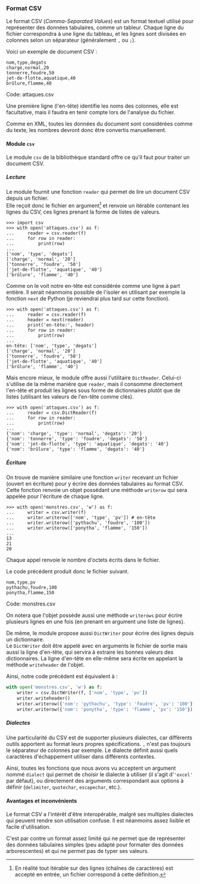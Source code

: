 ### Format CSV

Le format CSV (*Comma-Separated Values*) est un format textuel utilisé pour représenter des données tabulaires, comme un tableur.
Chaque ligne du fichier correspondra à une ligne du tableau, et les lignes sont divisées en colonnes selon un séparateur (généralement `,` ou `;`).

Voici un exemple de document CSV :

```csv
nom,type,degats
charge,normal,20
tonnerre,foudre,50
jet-de-flotte,aquatique,40
brûlure,flamme,40
```
Code: attaques.csv

Une première ligne (l'en-tête) identifie les noms des colonnes, elle est facultative, mais il faudra en tenir compte lors de l'analyse du fichier.

Comme en XML, toutes les données du document sont considérées comme du texte, les nombres devront donc être convertis manuellement.

#### Module `csv`

Le module `csv` de la bibliothèque standard offre ce qu'il faut pour traiter un document CSV.

##### Lecture

Le module fournit une fonction `reader` qui permet de lire un document CSV depuis un fichier.  
Elle reçoit donc le fichier en argument[^reader_argument] et renvoie un itérable contenant les lignes du CSV, ces lignes prenant la forme de listes de valeurs.

[^reader_argument]: En réalité tout itérable sur des lignes (chaînes de caractères) est accepté en entrée, un fichier correspond à cette définition.

```pycon
>>> import csv
>>> with open('attaques.csv') as f:
...     reader = csv.reader(f)
...     for row in reader:
...         print(row)
...
['nom', 'type', 'degats']
['charge', 'normal', '20']
['tonnerre', 'foudre', '50']
['jet-de-flotte', 'aquatique', '40']
['brûlure', 'flamme', '40']
```

Comme on le voit notre en-tête est considérée comme une ligne à part entière.
Il serait néanmoins possible de l'isoler en utilisant par exemple la fonction `next` de Python (je reviendrai plus tard sur cette fonction).

```pycon
>>> with open('attaques.csv') as f:
...     reader = csv.reader(f)
...     header = next(reader)
...     print('en-tête:', header)
...     for row in reader:
...         print(row)
...
en-tête: ['nom', 'type', 'degats']
['charge', 'normal', '20']
['tonnerre', 'foudre', '50']
['jet-de-flotte', 'aquatique', '40']
['brûlure', 'flamme', '40']
```

Mais encore mieux, le module offre aussi l'utilitaire `DictReader`.
Celui-ci s'utilise de la même manière que `reader`, mais il consomme directement l'en-tête et produit les lignes sous forme de dictionnaires plutôt que de listes (utilisant les valeurs de l'en-tête comme clés).

```pycon
>>> with open('attaques.csv') as f:
...     reader = csv.DictReader(f)
...     for row in reader:
...         print(row)
... 
{'nom': 'charge', 'type': 'normal', 'degats': '20'}
{'nom': 'tonnerre', 'type': 'foudre', 'degats': '50'}
{'nom': 'jet-de-flotte', 'type': 'aquatique', 'degats': '40'}
{'nom': 'brûlure', 'type': 'flamme', 'degats': '40'}
```

##### Écriture

On trouve de manière similaire une fonction `writer` recevant un fichier (ouvert en écriture) pour y écrire des données tabulaires au format CSV.
Cette fonction renvoie un objet possédant une méthode `writerow` qui sera appelée pour l'écriture de chaque ligne.

```pycon
>>> with open('monstres.csv', 'w') as f:
...     writer = csv.writer(f)
...     writer.writerow(['nom', 'type', 'pv']) # en-tête
...     writer.writerow(['pythachu', 'foudre', '100'])
...     writer.writerow(['ponytha', 'flamme', '150'])
... 
13
21
20
```

Chaque appel renvoie le nombre d'octets écrits dans le fichier.

Le code précédent produit donc le fichier suivant.

```csv
nom,type,pv
pythachu,foudre,100
ponytha,flamme,150
```
Code: monstres.csv

On notera que l'objet possède aussi une méthode `writerows` pour écrire plusieurs lignes en une fois (en prenant en argument une liste de lignes).

De même, le module propose aussi `DictWriter` pour écrire des lignes depuis un dictionnaire.  
Le `DictWriter` doit être appelé avec en arguments le fichier de sortie mais aussi la ligne d'en-tête, qui servira à extraire les bonnes valeurs des dictionnaires.
La ligne d'en-tête en elle-même sera écrite en appelant la méthode `writeheader` de l'objet.

Ainsi, notre code précédent est équivalent à :

```python
with open('monstres.csv', 'w') as f:
    writer = csv.DictWriter(f, ['nom', 'type', 'pv'])
    writer.writeheader()
    writer.writerow({'nom': 'pythachu', 'type': 'foudre', 'pv': '100'})
    writer.writerow({'nom': 'ponytha', 'type': 'flamme', 'pv': '150'})
```

##### Dialectes

Une particularité du CSV est de supporter plusieurs dialectes, car différents outils apportent au format leurs propres spécifications.
`,` n'est pas toujours le séparateur de colonnes par exemple.
Le dialecte définit aussi quels caractères d'échappement utiliser dans différents contextes.

Ainsi, toutes les fonctions que nous avons vu acceptent un argument nommé `dialect` qui permet de choisir le dialecte à utiliser (il s'agit d'`'excel'` par défaut), ou directement des arguments correspondant aux options à définir (`delimiter`, `quotechar`, `escapechar`, etc.).

#### Avantages et inconvénients

Le format CSV a l'intérêt d'être interopérable, malgré ses multiples dialectes qui peuvent rendre son utilisation confuse.
Il est néanmoins assez lisible et facile d'utilisation.

C'est par contre un format assez limité qui ne permet que de représenter des données tabulaires simples (peu adapté pour formater des données arborescentes) et qui ne permet pas de typer ses valeurs.
